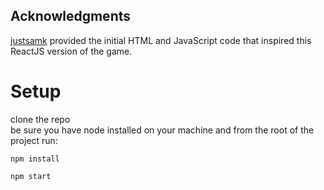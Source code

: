 ## Acknowledgments
[justsamk](https://github.com/justsamk) provided the initial HTML and JavaScript code that inspired this ReactJS version of the game.


# Setup
clone the repo    
be sure you have node installed on your machine and from the root of the project run:    
````
npm install
````
````
npm start
````
